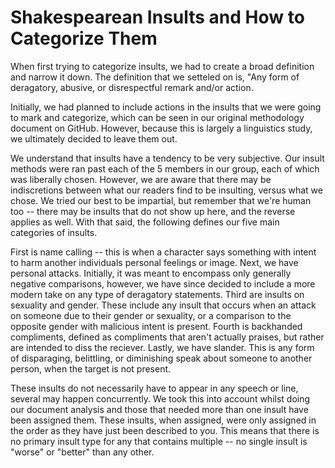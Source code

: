 # Shakespearean Insults and How to Categorize Them

When first trying to categorize insults, we had to create a broad definition and narrow it down. The definition that we setteled on is, "Any form of deragatory, abusive, or disrespectful remark and/or action.

Initially, we had planned to include actions in the insults that we were going to mark and categorize, which can be seen in our original methodology document on GitHub. However, because this is largely a linguistics study, we ultimately decided to leave them out.

We understand that insults have a tendency to be very subjective. Our insult methods were ran past each of the 5 members in our group, each of which was liberally chosen. However, we are aware that there may be indiscretions between what our readers find to be insulting, versus what we chose. We tried our best to be impartial, but remember that we're human too -- there may be insults that do not show up here, and the reverse applies as well.
With that said, the following defines our five main categories of insults.

First is name calling -- this is when a character says something with intent to harm another individuals personal feelings or image. Next, we have personal attacks. Initially, it was meant to encompass only generally negative comparisons, however, we have since decided to include a more modern take on any type of deragatory statements. Third are insults on sexuality and gender. These include any insult that occurs when an attack on someone due to their gender or sexuality, or a comparison to the opposite gender with malicious intent is present. Fourth is backhanded compliments, defined as compliments that aren't actually praises, but rather are intended to diss the reciever. Lastly, we have slander. This is any form of disparaging, belittling, or diminishing speak about someone to another person, when the target is not present. 

These insults do not necessarily have to appear in any speech or line, several may happen concurrently. We took this into account whilst doing our document analysis and those that needed more than one insult have been assigned them. These insults, when assigned, were only assigned in the order as they have just been described to you. This means that there is no primary insult type for any that contains multiple -- no single insult is "worse" or "better" than any other.

